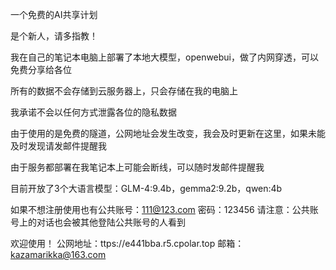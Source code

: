 一个免费的AI共享计划

是个新人，请多指教！

我在自己的笔记本电脑上部署了本地大模型，openwebui，做了内网穿透，可以免费分享给各位

所有的数据不会存储到云服务器上，只会存储在我的电脑上

我承诺不会以任何方式泄露各位的隐私数据

由于使用的是免费的隧道，公网地址会发生改变，我会及时更新在这里，如果未能及时发现请发邮件提醒我

由于服务都部署在我笔记本上可能会断线，可以随时发邮件提醒我

目前开放了3个大语言模型：GLM-4:9.4b，gemma2:9.2b，qwen:4b

如果不想注册使用也有公共账号：111@123.com  密码：123456
请注意：公共账号上的对话也会被其他登陆公共账号的人看到


欢迎使用！
公网地址：ttps://e441bba.r5.cpolar.top
邮箱：kazamarikka@163.com
